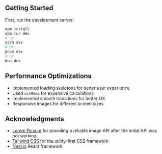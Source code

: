 ## Getting Started

First, run the development server:

```bash
npm install
npm run dev
# or
yarn dev
# or
pnpm dev
# or
bun dev
```

## Performance Optimizations

- Implemented loading skeletons for better user experience
- Used `useMemo` for expensive calculations
- Implemented smooth transitions for better UX
- Responsive images for different screen sizes

## Acknowledgments

- [Lorem Picsum](https://picsum.photos/) for providing a reliable image API after the initial API was not working
- [Tailwind CSS](https://tailwindcss.com/) for the utility-first CSS framework
- [Next.js](https://nextjs.org/) React framework
